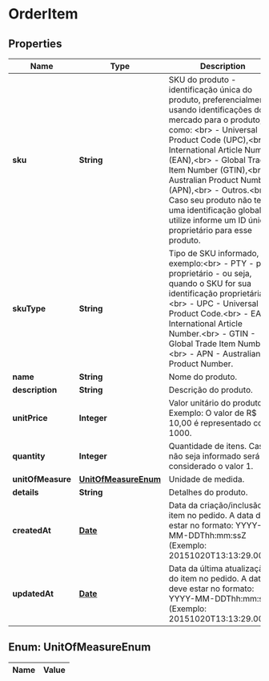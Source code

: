
# OrderItem

## Properties
Name | Type | Description | Notes
------------ | ------------- | ------------- | -------------
**sku** | **String** | SKU do produto - identificação única do produto, preferencialmente usando identificações do mercado para o produto, como: &lt;br&gt; - Universal Product Code (UPC),&lt;br&gt; - International Article Number (EAN),&lt;br&gt; - Global Trade Item Number (GTIN),&lt;br&gt; - Australian Product Number (APN),&lt;br&gt; - Outros.&lt;br&gt; Caso seu produto não tenha uma identificação global, utilize informe um ID único proprietário para esse produto. | 
**skuType** | **String** | Tipo de SKU informado, por exemplo:&lt;br&gt; - PTY - para proprietário - ou seja, quando o SKU for sua identificação proprietária.&lt;br&gt; - UPC - Universal Product Code.&lt;br&gt; - EAN - International Article Number.&lt;br&gt; - GTIN - Global Trade Item Number.&lt;br&gt; - APN - Australian Product Number. | 
**name** | **String** | Nome do produto. |  [optional]
**description** | **String** | Descrição do produto. |  [optional]
**unitPrice** | **Integer** | Valor unitário do produto. Exemplo: O valor de R$ 10,00 é representado como 1000. | 
**quantity** | **Integer** | Quantidade de itens. Caso não seja informado será considerado o valor 1. |  [optional]
**unitOfMeasure** | [**UnitOfMeasureEnum**](#UnitOfMeasureEnum) | Unidade de medida. | 
**details** | **String** | Detalhes do produto. |  [optional]
**createdAt** | [**Date**](Date.md) | Data da criação/inclusão do item no pedido. A data deve estar no formato: YYYY-MM-DDThh:mm:ssZ (Exemplo: 20151020T13:13:29.000Z) | 
**updatedAt** | [**Date**](Date.md) | Data da última atualização do item no pedido. A data deve estar no formato: YYYY-MM-DDThh:mm:ssZ (Exemplo: 20151020T13:13:29.000Z) | 


<a name="UnitOfMeasureEnum"></a>
## Enum: UnitOfMeasureEnum
Name | Value
---- | -----




